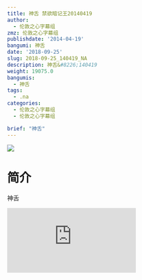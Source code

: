 ```yaml
---
title: 神舌 禁欲暗记王20140419
author:
  - 伦敦之心字幕组
zmz: 伦敦之心字幕组
publishdate: '2014-04-19'
bangumi: 神舌
date: '2018-09-25'
slug: 2018-09-25_140419_NA
description: 神舌&#8226;140419
weight: 19075.0
bangumis:
  - 神舌
tags:
  - .na
categories:
  - 伦敦之心字幕组
  - 伦敦之心字幕组

brief: "神舌"
---
```

![](https://i.imgur.com/ulc7nb8.jpg)
# 简介  
神舌  
<div class ="resp-container">
<iframe class="testiframe" src="https://www.fantasy.tv/videoAd/videoAd.html?id=2108775&channelId=559535&code=0c11282c7aad2bad95cd24bedd5d0bfb" frameborder=0 allowfullscreen="true" ></iframe>
</div>

